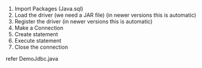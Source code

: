 1. Import Packages (Java.sql)
2. Load the driver (we need a JAR file) (in newer versions this is automatic)
3. Register the driver (in newer versions this is automatic)
4. Make a Connection
5. Create statement
6. Execute statement
7. Close the connection

refer DemoJdbc.java